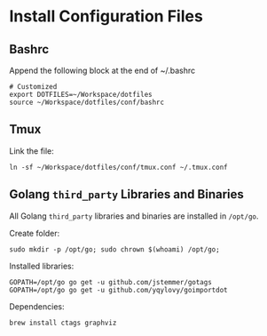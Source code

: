 # Install Configuration Files

## Bashrc

Append the following block at the end of ~/.bashrc

    # Customized
    export DOTFILES=~/Workspace/dotfiles
    source ~/Workspace/dotfiles/conf/bashrc

## Tmux

Link the file:

    ln -sf ~/Workspace/dotfiles/conf/tmux.conf ~/.tmux.conf

## Golang `third_party` Libraries and Binaries

All Golang `third_party` libraries and binaries are installed in `/opt/go`.

Create folder:

    sudo mkdir -p /opt/go; sudo chrown $(whoami) /opt/go;

Installed libraries:

    GOPATH=/opt/go go get -u github.com/jstemmer/gotags
    GOPATH=/opt/go go get -u github.com/yqylovy/goimportdot

Dependencies:

    brew install ctags graphviz
